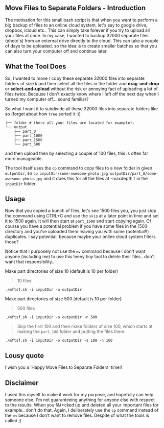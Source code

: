 ## Move Files to Separate Folders - Introduction

The motivation for this small bash script is that when you want to perform a big backup of files to an online cloud system, let's say to google drive, dropbox, icloud etc.. This can simply take forever if you try to upload all your files at once. In my case, I wanted to backup 32000 separate files (photo's) from an external drive directly to the cloud. This can take a couple of days to be uploaded, so the idea is to create smaller batches so that you can also turn your computer off and continue later.

## What the Tool Does
So, I wanted to move / copy these separate 32000 files into separate folders of size `N` and then select all the files in the folder and **drag-and-drop** or **select-and-upload** without the risk or annoying fact of uploading a lot of files twice. Because I don't exactly know where I left off the next day when I turned my computer off... sound familiar?

So what I want it to subdivide all these 32000 files into separate folders like so (forget about how `tree` sorted it :))
~~~shell
├── folder # (here all your files are located for example).
└── output
    ├── part_0
    ├── part_1000
    ├── part_1500
    └── part_500
~~~
and then upload then by selecting a couple of 100 files, this is often far more manageable.

The tool itself uses the `cp` command to copy files to a new folder in given `outputDir`, so `cp inputDir/some-awesome-photo.jpg outputDir/part_0/some-awesome-photo.jpg` and it does this for all the files at -maxdepth 1 in the `inputDir` folder. 

## Usage
Now that you copied a bunch of files, let's see 1500 files you, you just stop the command using CTRL+C and use the `skip` at a later point in time and set it to 1500 again. It will then start at `part_1500` and start copying again. Of course you have a potential problem if you have some files in the 1500 directory and you've uploaded them leaving you with some (potential!!) duplicates. I say potential, because maybe your online cloud system filters those?

Notice that I purposely not use the `mv` command because I don't want anyone (including me) to use this
teeny tiny tool to delete their files.. don't want that responsibility.. 

Make part directories of size 10 (default is 10 per folder)

> 10 files
~~~shell
./mftsf.sh -i inputDir -o outputDir
~~~

Make part directories of size 500 (default is 10 per folder)

> 500 files

~~~shell
./mftsf.sh -i inputDir -o outputDir -n 500
~~~

> Skip the first 100 and then make folders of size 100, which starts at making the `part_100` folder and putting the files there.
~~~shell
./mftsf.sh -i inputDir -o outputDir -s 100 -n 100
~~~

## Lousy quote
I wish you a 'Happy Move Files to Separate Folders' time!!

## Disclaimer
I used this myself to make it work for my purpose, and hopefully can help someone else. I'm not guaranteeing
anything for anyone else with respect to the results. When you f&(*cked up and deleted all your important files for example.. don't do that. Again, I deliberately use the `cp` command instead of the `mv` because I don't want to remove files. Despite of what the tools is called ;) 

